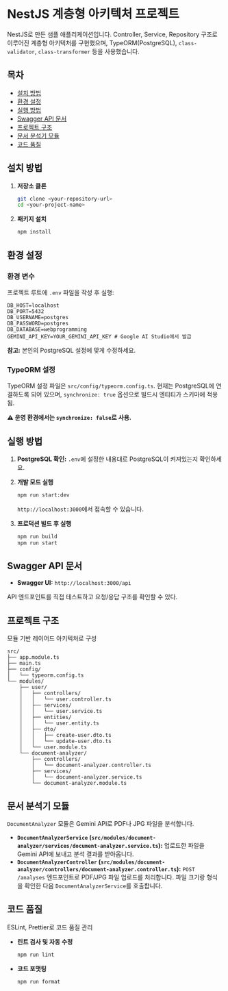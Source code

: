 # NestJS 계층형 아키텍처 프로젝트

NestJS로 만든 샘플 애플리케이션입니다. Controller, Service, Repository 구조로 이루어진 계층형 아키텍처를 구현했으며, TypeORM(PostgreSQL), `class-validator`, `class-transformer` 등을 사용했습니다.

## 목차

- [설치 방법](#설치-방법)
- [환경 설정](#환경-설정)
- [실행 방법](#실행-방법)
- [Swagger API 문서](#swagger-api-문서)
- [프로젝트 구조](#프로젝트-구조)
- [문서 분석기 모듈](#문서-분석기-모듈)
- [코드 품질](#코드-품질)

## 설치 방법

1.  **저장소 클론**
    ```bash
    git clone <your-repository-url>
    cd <your-project-name>
    ```

2.  **패키지 설치**
    ```bash
    npm install
    ```

## 환경 설정

### 환경 변수

프로젝트 루트에 `.env` 파일을 작성 후 실행:

```env
DB_HOST=localhost
DB_PORT=5432
DB_USERNAME=postgres
DB_PASSWORD=postgres
DB_DATABASE=webprogramming
GEMINI_API_KEY=YOUR_GEMINI_API_KEY # Google AI Studio에서 발급
```

**참고:** 본인의 PostgreSQL 설정에 맞게 수정하세요.

### TypeORM 설정

TypeORM 설정 파일은 `src/config/typeorm.config.ts`. 현재는 PostgreSQL에 연결하도록 되어 있으며, `synchronize: true` 옵션으로 빌드시 엔티티가 스키마에 적용됨.

**⚠️ 운영 환경에서는  `synchronize: false`로 사용.**

## 실행 방법

1.  **PostgreSQL 확인:** `.env`에 설정한 내용대로 PostgreSQL이 켜져있는지 확인하세요.

2.  **개발 모드 실행**
    ```bash
    npm run start:dev
    ```

    `http://localhost:3000`에서 접속할 수 있습니다.

3.  **프로덕션 빌드 후 실행**
    ```bash
    npm run build
    npm run start
    ```

## Swagger API 문서


-   **Swagger UI:** `http://localhost:3000/api`

API 엔드포인트를 직접 테스트하고 요청/응답 구조를 확인할 수 있다.

## 프로젝트 구조

모듈 기반 레이어드 아키텍처로 구성

```
src/
├── app.module.ts
├── main.ts
├── config/
│   └── typeorm.config.ts
└── modules/
    ├── user/
    │   ├── controllers/
    │   │   └── user.controller.ts
    │   ├── services/
    │   │   └── user.service.ts
    │   ├── entities/
    │   │   └── user.entity.ts
    │   ├── dto/
    │   │   ├── create-user.dto.ts
    │   │   └── update-user.dto.ts
    │   └── user.module.ts
    └── document-analyzer/
        ├── controllers/
        │   └── document-analyzer.controller.ts
        ├── services/
        │   └── document-analyzer.service.ts
        └── document-analyzer.module.ts
```


## 문서 분석기 모듈

`DocumentAnalyzer` 모듈은 Gemini API로 PDF나 JPG 파일을 분석합니다.

-   **`DocumentAnalyzerService` (`src/modules/document-analyzer/services/document-analyzer.service.ts`):** 업로드한 파일을 Gemini API에 보내고 분석 결과를 받아옵니다.
-   **`DocumentAnalyzerController` (`src/modules/document-analyzer/controllers/document-analyzer.controller.ts`):** `POST /analyses` 엔드포인트로 PDF/JPG 파일 업로드를 처리합니다. 파일 크기랑 형식을 확인한 다음 `DocumentAnalyzerService`를 호출합니다.

## 코드 품질

ESLint, Prettier로 코드 품질 관리

-   **린트 검사 및 자동 수정**
    ```bash
    npm run lint
    ```

-   **코드 포맷팅**
    ```bash
    npm run format
    ```